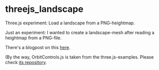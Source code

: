 threejs_landscape
=================

Three.js experiment: Load a landscape from a PNG-heightmap.

Just an experiment: I wanted to create a landscape-mesh after reading a heightmap from a PNG-file. 

There's a blogpost on this [here](http://lukaszielinski.de/blog/posts/2014/11/07/webgl-creating-a-landscape-mesh-with-three-dot-js-using-a-png-heightmap/ "Blogpost three js landscape").

(By the way, OrbitControls.js is taken from the three.js-examples. Please check [its repository](https://github.com/mrdoob/three.js/ "Three.js repo"). 
